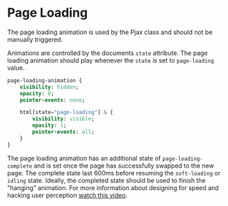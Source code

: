 # Page Loading

The page loading animation is used by the Pjax class and should not be manually triggered.

Animations are controlled by the documents `state` attribute. The page loading animation should play whenever the `state` is set to `page-loading` value.

```sass
page-loading-animation {
    visibility: hidden;
    opacity: 0;
    pointer-events: none;

    html[state="page-loading"] & {
        visibility: visible;
        opacity: 1;
        pointer-events: all;
    }
}
```

The page loading animation has an additional state of `page-loading-complete` and is set once the page has successfully swapped to the new page. The complete state last 600ms before resuming the `soft-loading` or `idling` state. Ideally, the completed state should be used to finish the "hanging" animation. For more information about designing for speed and hacking user perception [watch this video](https://youtu.be/0-3GBgRg9ow).
